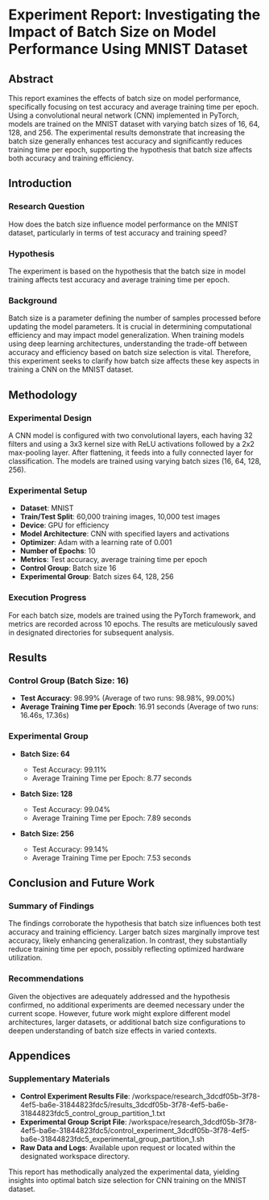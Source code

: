 # Experiment Report: Investigating the Impact of Batch Size on Model Performance Using MNIST Dataset

## Abstract

This report examines the effects of batch size on model performance, specifically focusing on test accuracy and average training time per epoch. Using a convolutional neural network (CNN) implemented in PyTorch, models are trained on the MNIST dataset with varying batch sizes of 16, 64, 128, and 256. The experimental results demonstrate that increasing the batch size generally enhances test accuracy and significantly reduces training time per epoch, supporting the hypothesis that batch size affects both accuracy and training efficiency.

## Introduction

### Research Question

How does the batch size influence model performance on the MNIST dataset, particularly in terms of test accuracy and training speed?

### Hypothesis

The experiment is based on the hypothesis that the batch size in model training affects test accuracy and average training time per epoch.

### Background

Batch size is a parameter defining the number of samples processed before updating the model parameters. It is crucial in determining computational efficiency and may impact model generalization. When training models using deep learning architectures, understanding the trade-off between accuracy and efficiency based on batch size selection is vital. Therefore, this experiment seeks to clarify how batch size affects these key aspects in training a CNN on the MNIST dataset.

## Methodology

### Experimental Design

A CNN model is configured with two convolutional layers, each having 32 filters and using a 3x3 kernel size with ReLU activations followed by a 2x2 max-pooling layer. After flattening, it feeds into a fully connected layer for classification. The models are trained using varying batch sizes (16, 64, 128, 256).

### Experimental Setup

- **Dataset**: MNIST
- **Train/Test Split**: 60,000 training images, 10,000 test images
- **Device**: GPU for efficiency
- **Model Architecture**: CNN with specified layers and activations
- **Optimizer**: Adam with a learning rate of 0.001
- **Number of Epochs**: 10
- **Metrics**: Test accuracy, average training time per epoch
- **Control Group**: Batch size 16
- **Experimental Group**: Batch sizes 64, 128, 256

### Execution Progress

For each batch size, models are trained using the PyTorch framework, and metrics are recorded across 10 epochs. The results are meticulously saved in designated directories for subsequent analysis.

## Results

### Control Group (Batch Size: 16)

- **Test Accuracy**: 98.99% (Average of two runs: 98.98%, 99.00%)
- **Average Training Time per Epoch**: 16.91 seconds (Average of two runs: 16.46s, 17.36s)

### Experimental Group

- **Batch Size: 64**
  - Test Accuracy: 99.11%
  - Average Training Time per Epoch: 8.77 seconds

- **Batch Size: 128**
  - Test Accuracy: 99.04%
  - Average Training Time per Epoch: 7.89 seconds

- **Batch Size: 256**
  - Test Accuracy: 99.14%
  - Average Training Time per Epoch: 7.53 seconds

## Conclusion and Future Work

### Summary of Findings

The findings corroborate the hypothesis that batch size influences both test accuracy and training efficiency. Larger batch sizes marginally improve test accuracy, likely enhancing generalization. In contrast, they substantially reduce training time per epoch, possibly reflecting optimized hardware utilization.

### Recommendations

Given the objectives are adequately addressed and the hypothesis confirmed, no additional experiments are deemed necessary under the current scope. However, future work might explore different model architectures, larger datasets, or additional batch size configurations to deepen understanding of batch size effects in varied contexts.

## Appendices

### Supplementary Materials

- **Control Experiment Results File**: /workspace/research_3dcdf05b-3f78-4ef5-ba6e-31844823fdc5/results_3dcdf05b-3f78-4ef5-ba6e-31844823fdc5_control_group_partition_1.txt
- **Experimental Group Script File**: /workspace/research_3dcdf05b-3f78-4ef5-ba6e-31844823fdc5/control_experiment_3dcdf05b-3f78-4ef5-ba6e-31844823fdc5_experimental_group_partition_1.sh
- **Raw Data and Logs**: Available upon request or located within the designated workspace directory.

This report has methodically analyzed the experimental data, yielding insights into optimal batch size selection for CNN training on the MNIST dataset.